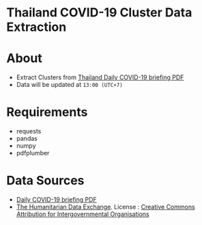 # Thailand COVID-19 Cluster Data Extraction
# About
- Extract Clusters from [Thailand Daily COVID-19 briefing PDF](https://www.thaigov.go.th/news/contents/details/29299)
- Data will be updated at `13:00 (UTC+7)`
# Requirements
- requests
- pandas
- numpy
- pdfplumber
# Data Sources
- [Daily COVID-19 briefing PDF](https://www.thaigov.go.th/news/contents/details/29299)
- [The Humanitarian Data Exchange](https://data.humdata.org/dataset/thailand-administrative-boundaries).
  License : [Creative Commons Attribution for Intergovernmental Organisations](https://data.humdata.org/about/license)
